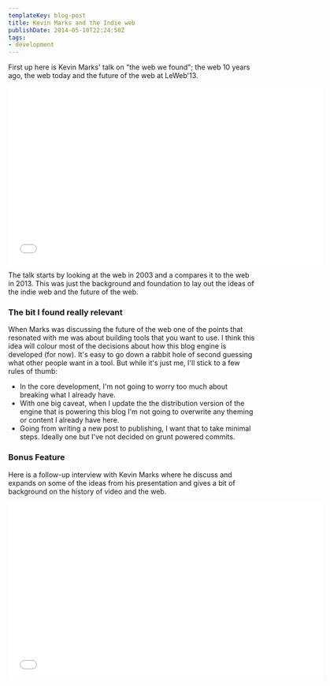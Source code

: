 ```yaml
---
templateKey: blog-post
title: Kevin Marks and the Indie web
publishDate: 2014-05-10T22:24:50Z
tags:
- development
---
```

First up here is Kevin Marks' talk on "the web we found"; the web 10 years ago, the web today and the future of the web at LeWeb'13.

<iframe width="640" height="360" src="//www.youtube.com/embed/Ve48PjgDAn0" frameborder="0" allowfullscreen></iframe>

The talk starts by looking at the web in 2003 and a compares it to the web in 2013. This was just the background and foundation to lay out the ideas of the indie web and the future of the web.

### The bit I found really relevant

When Marks was discussing the future of the web one of the points that resonated with me was about building tools that you want to use. I think this idea will colour most of the decisions about how this blog engine is developed (for now). It's easy to go down a rabbit hole of second guessing what other people want in a tool. But while it's just me, I'll stick to a few rules of thumb:

 - In the core development, I'm not going to worry too much about breaking what I already have.
 - With one big caveat, when I update the the distribution version of the engine that is powering this blog I'm not going to overwrite any theming or content I already have here.
 - Going from writing a new post to publishing, I want that to take minimal steps. Ideally one but I've not decided on grunt powered commits.

### Bonus Feature

Here is a follow-up interview with Kevin Marks where he discuss and expands on some of the ideas from his presentation and gives a bit of background on the history of video and the web.

<iframe width="640" height="360" src="//www.youtube.com/embed/T1kfKV4Yjhs" frameborder="0" allowfullscreen></iframe>
